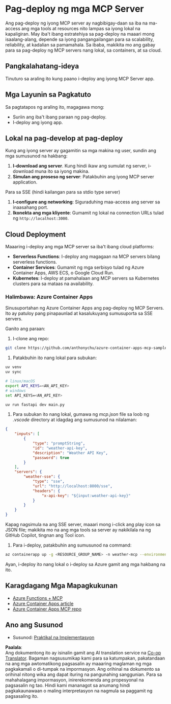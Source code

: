 <!--
CO_OP_TRANSLATOR_METADATA:
{
  "original_hash": "7816cc28f7ab9a54e31f9246429ffcd9",
  "translation_date": "2025-06-13T01:31:29+00:00",
  "source_file": "03-GettingStarted/09-deployment/README.md",
  "language_code": "tl"
}
-->
# Pag-deploy ng mga MCP Server

Ang pag-deploy ng iyong MCP server ay nagbibigay-daan sa iba na ma-access ang mga tools at resources nito lampas sa iyong lokal na kapaligiran. May iba't ibang estratehiya sa pag-deploy na maaari mong isaalang-alang, depende sa iyong pangangailangan para sa scalability, reliability, at kadalian sa pamamahala. Sa ibaba, makikita mo ang gabay para sa pag-deploy ng MCP servers nang lokal, sa containers, at sa cloud.

## Pangkalahatang-ideya

Tinuturo sa araling ito kung paano i-deploy ang iyong MCP Server app.

## Mga Layunin sa Pagkatuto

Sa pagtatapos ng araling ito, magagawa mong:

- Suriin ang iba't ibang paraan ng pag-deploy.
- I-deploy ang iyong app.

## Lokal na pag-develop at pag-deploy

Kung ang iyong server ay gagamitin sa mga makina ng user, sundin ang mga sumusunod na hakbang:

1. **I-download ang server**. Kung hindi ikaw ang sumulat ng server, i-download muna ito sa iyong makina.  
1. **Simulan ang proseso ng server**: Patakbuhin ang iyong MCP server application.

Para sa SSE (hindi kailangan para sa stdio type server)

1. **I-configure ang networking**: Siguraduhing maa-access ang server sa inaasahang port.  
1. **Ikonekta ang mga kliyente**: Gumamit ng lokal na connection URLs tulad ng `http://localhost:3000`.

## Cloud Deployment

Maaaring i-deploy ang mga MCP server sa iba't ibang cloud platforms:

- **Serverless Functions**: I-deploy ang magagaan na MCP servers bilang serverless functions.  
- **Container Services**: Gumamit ng mga serbisyo tulad ng Azure Container Apps, AWS ECS, o Google Cloud Run.  
- **Kubernetes**: I-deploy at pamahalaan ang MCP servers sa Kubernetes clusters para sa mataas na availability.

### Halimbawa: Azure Container Apps

Sinusuportahan ng Azure Container Apps ang pag-deploy ng MCP Servers. Ito ay patuloy pang pinapaunlad at kasalukuyang sumusuporta sa SSE servers.

Ganito ang paraan:

1. I-clone ang repo:

  ```sh
  git clone https://github.com/anthonychu/azure-container-apps-mcp-sample.git
  ```

1. Patakbuhin ito nang lokal para subukan:

  ```sh
  uv venv
  uv sync

  # linux/macOS
  export API_KEYS=<AN_API_KEY>
  # windows
  set API_KEYS=<AN_API_KEY>

  uv run fastapi dev main.py
  ```

1. Para subukan ito nang lokal, gumawa ng *mcp.json* file sa loob ng *.vscode* directory at idagdag ang sumusunod na nilalaman:

  ```json
  {
      "inputs": [
          {
              "type": "promptString",
              "id": "weather-api-key",
              "description": "Weather API Key",
              "password": true
          }
      ],
      "servers": {
          "weather-sse": {
              "type": "sse",
              "url": "http://localhost:8000/sse",
              "headers": {
                  "x-api-key": "${input:weather-api-key}"
              }
          }
      }
  }
  ```

  Kapag nagsimula na ang SSE server, maaari mong i-click ang play icon sa JSON file; makikita mo na ang mga tools sa server ay nakikilala na ng GitHub Copilot, tingnan ang Tool icon.

1. Para i-deploy, patakbuhin ang sumusunod na command:

  ```sh
  az containerapp up -g <RESOURCE_GROUP_NAME> -n weather-mcp --environment mcp -l westus --env-vars API_KEYS=<AN_API_KEY> --source .
  ```

Ayan, i-deploy ito nang lokal o i-deploy sa Azure gamit ang mga hakbang na ito.

## Karagdagang Mga Mapagkukunan

- [Azure Functions + MCP](https://learn.microsoft.com/en-us/samples/azure-samples/remote-mcp-functions-dotnet/remote-mcp-functions-dotnet/)  
- [Azure Container Apps article](https://techcommunity.microsoft.com/blog/appsonazureblog/host-remote-mcp-servers-in-azure-container-apps/4403550)  
- [Azure Container Apps MCP repo](https://github.com/anthonychu/azure-container-apps-mcp-sample)  


## Ano ang Susunod

- Susunod: [Praktikal na Implementasyon](/04-PracticalImplementation/README.md)

**Paalala**:  
Ang dokumentong ito ay isinalin gamit ang AI translation service na [Co-op Translator](https://github.com/Azure/co-op-translator). Bagaman nagsusumikap kami para sa katumpakan, pakatandaan na ang mga awtomatikong pagsasalin ay maaaring maglaman ng mga pagkakamali o di-tumpak na impormasyon. Ang orihinal na dokumento sa orihinal nitong wika ang dapat ituring na pangunahing sanggunian. Para sa mahahalagang impormasyon, inirerekomenda ang propesyonal na pagsasalin ng tao. Hindi kami mananagot sa anumang hindi pagkakaunawaan o maling interpretasyon na nagmula sa paggamit ng pagsasaling ito.
